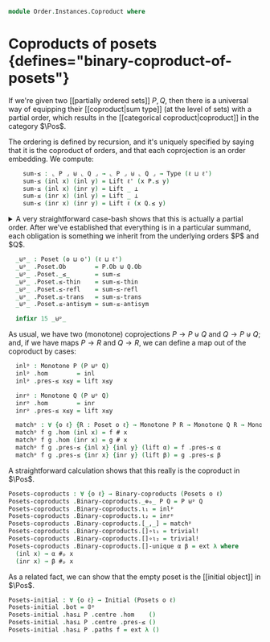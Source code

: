 

<!--
```agda
open import 1Lab.Type using (⊥)

open import Cat.Diagram.Coproduct
open import Cat.Diagram.Initial
open import Cat.Prelude

open import Data.Set.Truncation
open import Data.Id.Base
open import Data.Sum

open import Order.Base

import Order.Reasoning as Pr

open is-coproduct
open Coproduct
open Initial
```
-->

```agda
module Order.Instances.Coproduct where
```

# Coproducts of posets {defines="binary-coproduct-of-posets"}

If we're given two [[partially ordered sets]] $P, Q$, then there is a
universal way of equipping their [[coproduct|sum type]] (at the level of
sets) with a partial order, which results in the [[categorical
coproduct|coproduct]] in the category $\Pos$.

<!--
```agda
module _ {o o' ℓ ℓ'} (P : Poset o ℓ) (Q : Poset o' ℓ') where
  private
    module P = Pr P
    module Q = Pr Q
```
-->

The ordering is defined by recursion, and it's uniquely specified by
saying that it is the coproduct of orders, and that each coprojection is
an order embedding. We compute:

```agda
    sum-≤ : ⌞ P ⌟ ⊎ ⌞ Q ⌟ → ⌞ P ⌟ ⊎ ⌞ Q ⌟ → Type (ℓ ⊔ ℓ')
    sum-≤ (inl x) (inl y) = Lift ℓ' (x P.≤ y)
    sum-≤ (inl x) (inr y) = Lift _ ⊥
    sum-≤ (inr x) (inl y) = Lift _ ⊥
    sum-≤ (inr x) (inr y) = Lift ℓ (x Q.≤ y)
```

<details>
<summary>
A very straightforward case-bash shows that this is actually a partial
order. After we've established that everything is in a particular
summand, each obligation is something we inherit from the underlying
orders $P$ and $Q$.
</summary>

```agda
    abstract
      sum-≤-thin : ∀ {x y} → is-prop (sum-≤ x y)
      sum-≤-thin {inl x} {inl y} = hlevel 1
      sum-≤-thin {inr x} {inr y} = hlevel 1

      sum-≤-refl : ∀ {x} → sum-≤ x x
      sum-≤-refl {inl x} = lift P.≤-refl
      sum-≤-refl {inr x} = lift Q.≤-refl

      sum-≤-trans : ∀ {x y z} → sum-≤ x y → sum-≤ y z → sum-≤ x z
      sum-≤-trans {inl x} {inl y} {inl z} (lift p) (lift q) = lift (P.≤-trans p q)
      sum-≤-trans {inr x} {inr y} {inr z} (lift p) (lift q) = lift (Q.≤-trans p q)

      sum-≤-antisym : ∀ {x y} → sum-≤ x y → sum-≤ y x → x ≡ y
      sum-≤-antisym {inl x} {inl y} (lift p) (lift q) = ap inl (P.≤-antisym p q)
      sum-≤-antisym {inr x} {inr y} (lift p) (lift q) = ap inr (Q.≤-antisym p q)
```

</details>

```agda
  _⊎ᵖ_ : Poset (o ⊔ o') (ℓ ⊔ ℓ')
  _⊎ᵖ_ .Poset.Ob        = P.Ob ⊎ Q.Ob
  _⊎ᵖ_ .Poset._≤_       = sum-≤
  _⊎ᵖ_ .Poset.≤-thin    = sum-≤-thin
  _⊎ᵖ_ .Poset.≤-refl    = sum-≤-refl
  _⊎ᵖ_ .Poset.≤-trans   = sum-≤-trans
  _⊎ᵖ_ .Poset.≤-antisym = sum-≤-antisym

  infixr 15 _⊎ᵖ_
```

<!--
```agda
module _ {o o' ℓ} {P : Poset o ℓ} {Q : Poset o' ℓ} where
```
-->

As usual, we have two (monotone) coprojections $P \to P \uplus Q$ and $Q
\to P \uplus Q$; and, if we have maps $P \to R$ and $Q \to R$, we can
define a map out of the coproduct by cases:

```agda
  inlᵖ : Monotone P (P ⊎ᵖ Q)
  inlᵖ .hom        = inl
  inlᵖ .pres-≤ x≤y = lift x≤y

  inrᵖ : Monotone Q (P ⊎ᵖ Q)
  inrᵖ .hom        = inr
  inrᵖ .pres-≤ x≤y = lift x≤y

  matchᵖ : ∀ {o ℓ} {R : Poset o ℓ} → Monotone P R → Monotone Q R → Monotone (P ⊎ᵖ Q) R
  matchᵖ f g .hom (inl x) = f # x
  matchᵖ f g .hom (inr x) = g # x
  matchᵖ f g .pres-≤ {inl x} {inl y} (lift α) = f .pres-≤ α
  matchᵖ f g .pres-≤ {inr x} {inr y} (lift β) = g .pres-≤ β
```

A straightforward calculation shows that this really is the coproduct in
$\Pos$.

```agda
Posets-coproducts : ∀ {o ℓ} → Binary-coproducts (Posets o ℓ)
Posets-coproducts .Binary-coproducts._⊕₀_ P Q = P ⊎ᵖ Q
Posets-coproducts .Binary-coproducts.ι₁ = inlᵖ
Posets-coproducts .Binary-coproducts.ι₂ = inrᵖ
Posets-coproducts .Binary-coproducts.[_,_] = matchᵖ
Posets-coproducts .Binary-coproducts.[]∘ι₁ = trivial!
Posets-coproducts .Binary-coproducts.[]∘ι₂ = trivial!
Posets-coproducts .Binary-coproducts.[]-unique α β = ext λ where
  (inl x) → α #ₚ x
  (inr x) → β #ₚ x
```

As a related fact, we can show that the empty poset is the [[initial
object]] in $\Pos$.

```agda
Posets-initial : ∀ {o ℓ} → Initial (Posets o ℓ)
Posets-initial .bot = 𝟘ᵖ
Posets-initial .has⊥ P .centre .hom    ()
Posets-initial .has⊥ P .centre .pres-≤ ()
Posets-initial .has⊥ P .paths f = ext λ ()
```
